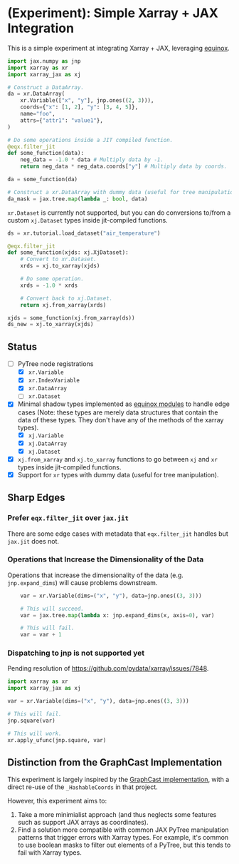 # (Experiment): Simple Xarray + JAX Integration

This is a simple experiment at integrating Xarray + JAX, leveraging [equinox](https://github.com/patrick-kidger/equinox).

``` python
import jax.numpy as jnp
import xarray as xr
import xarray_jax as xj

# Construct a DataArray.
da = xr.DataArray(
    xr.Variable(["x", "y"], jnp.ones((2, 3))),
    coords={"x": [1, 2], "y": [3, 4, 5]},
    name="foo",
    attrs={"attr1": "value1"},
)

# Do some operations inside a JIT compiled function.
@eqx.filter_jit
def some_function(data):
    neg_data = -1.0 * data # Multiply data by -1.
    return neg_data * neg_data.coords["y"] # Multiply data by coords.

da = some_function(da)

# Construct a xr.DataArray with dummy data (useful for tree manipulation).
da_mask = jax.tree.map(lambda _: bool, data)
```

`xr.Dataset` is currently not supported, but you can do conversions to/from a custom `xj.Dataset` types inside jit-compiled functions.
``` python
ds = xr.tutorial.load_dataset("air_temperature")

@eqx.filter_jit
def some_function(xjds: xj.XjDataset):
    # Convert to xr.Dataset.
    xrds = xj.to_xarray(xjds)

    # Do some operation.
    xrds = -1.0 * xrds

    # Convert back to xj.Dataset.
    return xj.from_xarray(xrds)

xjds = some_function(xj.from_xarray(ds))
ds_new = xj.to_xarray(xjds)
```



## Status
- [ ] PyTree node registrations
  - [x] `xr.Variable`
  - [x] `xr.IndexVariable`
  - [x] `xr.DataArray`
  - [ ] `xr.Dataset`
- [x] Minimal shadow types implemented as [equinox modules](https://github.com/patrick-kidger/equinox) to handle edge cases (Note: these types are merely data structures that contain the data of these types. They don't have any of the methods of the xarray types).
  - [x] `xj.Variable`
  - [x] `xj.DataArray`
  - [x] `xj.Dataset`
- [x] `xj.from_xarray` and `xj.to_xarray` functions to go between `xj` and `xr` types inside jit-compiled functions.
- [x] Support for `xr` types with dummy data (useful for tree manipulation).

## Sharp Edges

### Prefer `eqx.filter_jit` over `jax.jit`
There are some edge cases with metadata that `eqx.filter_jit` handles but `jax.jit` does not.

### Operations that Increase the Dimensionality of the Data
Operations that increase the dimensionality of the data (e.g. `jnp.expand_dims`) will cause problems downstream.

``` python
    var = xr.Variable(dims=("x", "y"), data=jnp.ones((3, 3)))

    # This will succeed.
    var = jax.tree.map(lambda x: jnp.expand_dims(x, axis=0), var)

    # This will fail.
    var = var + 1 
```

### Dispatching to jnp is not supported yet
Pending resolution of https://github.com/pydata/xarray/issues/7848.
``` python
import xarray as xr
import xarray_jax as xj

var = xr.Variable(dims=("x", "y"), data=jnp.ones((3, 3)))

# This will fail.
jnp.square(var)

# This will work.
xr.apply_ufunc(jnp.square, var)
```


## Distinction from the GraphCast Implementation
This experiment is largely inspired by the [GraphCast implementation](https://github.com/google-deepmind/graphcast/blob/main/graphcast/xarray_jax.py), with a direct re-use of the `_HashableCoords` in that project.

However, this experiment aims to:
1. Take a more minimialist approach (and thus neglects some features such as support JAX arrays as coordinates).
2. Find a solution more compatible with common JAX PyTree manipulation patterns that trigger errors with Xarray types. For example, it's common to use boolean masks to filter out elements of a PyTree, but this tends to fail with Xarray types.